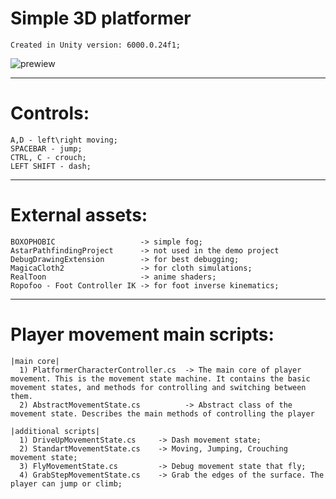 # Simple 3D platformer
```Created in Unity version: 6000.0.24f1;```<br>

![prewiew](_git_readme/gif_title.gif) 

-----------------------

# Controls:
```
A,D - left\right moving;
SPACEBAR - jump;
CTRL, C - crouch;
LEFT SHIFT - dash;
```
-----------------------
# External assets:
```
BOXOPHOBIC                   -> simple fog; 
AstarPathfindingProject      -> not used in the demo project
DebugDrawingExtension        -> for best debugging;
MagicaCloth2                 -> for cloth simulations;
RealToon                     -> anime shaders;
Ropofoo - Foot Controller IK -> for foot inverse kinematics;
```
-----------------------
# Player movement main scripts:
```
|main core|
  1) PlatformerCharacterController.cs  -> The main core of player movement. This is the movement state machine. It contains the basic movement states, and methods for controlling and switching between them.
  2) AbstractMovementState.cs          -> Abstract class of the movement state. Describes the main methods of controlling the player

|additional scripts|
  1) DriveUpMovementState.cs     -> Dash movement state;
  2) StandartMovementState.cs    -> Moving, Jumping, Crouching movement state;
  3) FlyMovementState.cs         -> Debug movement state that fly;
  4) GrabStepMovementState.cs    -> Grab the edges of the surface. The player can jump or climb;
```

